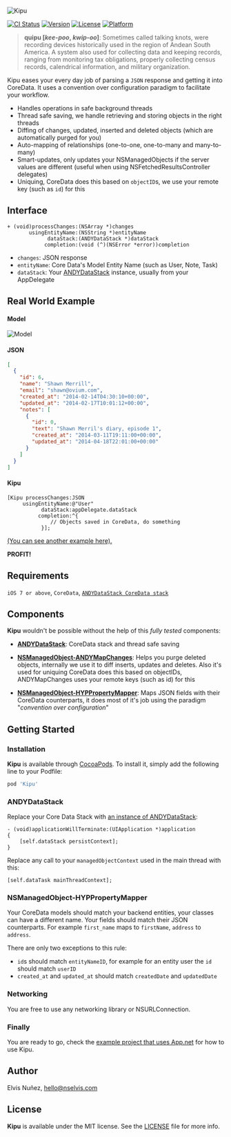 ![Kipu](https://github.com/NSElvis/Kipu/blob/master/Images/logo.png)

[![CI Status](http://img.shields.io/travis/NSElvis/Kipu.svg?style=flat)](https://travis-ci.org/NSElvis/Kipu)
[![Version](https://img.shields.io/cocoapods/v/Kipu.svg?style=flat)](http://cocoadocs.org/docsets/Kipu)
[![License](https://img.shields.io/cocoapods/l/Kipu.svg?style=flat)](http://cocoadocs.org/docsets/Kipu)
[![Platform](https://img.shields.io/cocoapods/p/Kipu.svg?style=flat)](http://cocoadocs.org/docsets/Kipu)

>**quipu [*kee-poo*, *kwip-oo*]**: Sometimes called talking knots, were recording devices historically used in the region of Andean South America. A system also used for collecting data and keeping records, ranging from monitoring tax obligations, properly collecting census records, calendrical information, and military organization.

Kipu eases your every day job of parsing a `JSON` response and getting it into CoreData. It uses a convention over configuration paradigm to facilitate your workflow.

* Handles operations in safe background threads
* Thread safe saving, we handle retrieving and storing objects in the right threads
* Diffing of changes, updated, inserted and deleted objects (which are automatically purged for you)
* Auto-mapping of relationships (one-to-one, one-to-many and many-to-many)
* Smart-updates, only updates your NSManagedObjects if the server values are different (useful when using NSFetchedResultsController delegates)
* Uniquing, CoreData does this based on `objectID`s, we use your remote key (such as `id`) for this

## Interface

```objc
+ (void)processChanges:(NSArray *)changes
       usingEntityName:(NSString *)entityName
             dataStack:(ANDYDataStack *)dataStack
            completion:(void (^)(NSError *error))completion
```

* `changes`: JSON response
* `entityName`: Core Data's Model Entity Name (such as User, Note, Task)
* `dataStack`: Your [ANDYDataStack](https://github.com/NSElvis/ANDYDataStack) instance, usually from your AppDelegate

## Real World Example

#### Model

![Model](https://github.com/NSElvis/Kipu/blob/master/Images/coredata-model.png)

#### JSON

```json
[
  {
    "id": 6,
    "name": "Shawn Merrill",
    "email": "shawn@ovium.com",
    "created_at": "2014-02-14T04:30:10+00:00",
    "updated_at": "2014-02-17T10:01:12+00:00",
    "notes": [
      {
        "id": 0,
        "text": "Shawn Merril's diary, episode 1",
        "created_at": "2014-03-11T19:11:00+00:00",
        "updated_at": "2014-04-18T22:01:00+00:00"
      }
    ]
  }
]
```

#### Kipu

```objc
[Kipu processChanges:JSON
     usingEntityName:@"User"
           dataStack:appDelegate.dataStack
          completion:^{
              // Objects saved in CoreData, do something
           }];
```

[(You can see another example here).](https://github.com/NSElvis/Kipu/blob/master/Example/Example/ViewController.m#L94)

**PROFIT!**

## Requirements

`iOS 7 or above`, `CoreData`, [`ANDYDataStack CoreData stack`](https://github.com/NSElvis/ANDYDataStack)

## Components

**Kipu** wouldn't be possible without the help of this *fully tested* components:

* [**ANDYDataStack**](https://github.com/NSElvis/ANDYDataStack): CoreData stack and thread safe saving

* [**NSManagedObject-ANDYMapChanges**](https://github.com/NSElvis/NSManagedObject-ANDYMapChanges): Helps you purge deleted objects, internally we use it to diff inserts, updates and deletes. Also it's used for uniquing CoreData does this based on objectIDs, ANDYMapChanges uses your remote keys (such as id) for this

* [**NSManagedObject-HYPPropertyMapper**](https://github.com/hyperoslo/NSManagedObject-HYPPropertyMapper): Maps JSON fields with their CoreData counterparts, it does most of it's job using the paradigm "_convention over configuration_"

## Getting Started

### Installation

**Kipu** is available through [CocoaPods](http://cocoapods.org). To install it, simply add the following line to your Podfile:

```ruby
pod 'Kipu'
```

### ANDYDataStack

Replace your Core Data Stack with [an instance of ANDYDataStack](https://github.com/NSElvis/ANDYDataStack/blob/master/Demo/Demo/AppDelegate/ANDYAppDelegate.m#L27):

```objc
- (void)applicationWillTerminate:(UIApplication *)application
{
    [self.dataStack persistContext];
}
```
Replace any call to your `managedObjectContext` used in the main thread with this:

```objc
[self.dataTask mainThreadContext];
```

### NSManagedObject-HYPPropertyMapper

Your CoreData models should match your backend entities, your classes can have a different name.
Your fields should match their JSON counterparts. For example `first_name` maps to `firstName`, `address` to `address`.

There are only two exceptions to this rule:

* `id`s should match `entityNameID`, for example for an entity user the `id` should match `userID`
* `created_at` and `updated_at` should match `createdDate` and `updatedDate`

### Networking

You are free to use any networking library or NSURLConnection.

### Finally

You are ready to go, check the [example project that uses App.net](https://github.com/NSElvis/Kipu/tree/master/Example) for how to use Kipu.

## Author

Elvis Nuñez, [hello@nselvis.com](mailto:hello@nselvis.com)

## License

**Kipu** is available under the MIT license. See the [LICENSE](https://github.com/NSElvis/Kipu/blob/master/LICENSE.md) file for more info.
